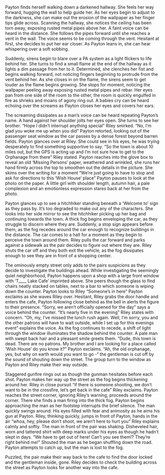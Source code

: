 Payton finds herself walking down a darkened hallway. She feels her way forward, hugging the wall to help guide her. As her eyes begin to adjust to the darkness, she can make out the erosion of the wallpaper as her finger tips glide across. Scanning the hallway, she notices the ceiling has been torn away, exposing rusted metal pipes above her. A faint voice can be heard in the distance. She follows the pipes forward until she reaches a vent in the wall. The voice seems to be coming through the vent. Hesitant at first, she decides to put her ear closer. As Payton leans in, she can hear whispering over a soft sobbing. 

Suddenly, sirens begin to blare over a PA system as a light flickers to life behind her. She turns to find a small flame at the end of the hallway as it lights a dim passage from her to it. Determined, she clenches her fist and begins walking forward, not noticing fingers beginning to protrude from the vent behind her. As she closes in on the flame, the sirens seem to get louder as the flame begins growing. She stops for moment, noticing the wallpaper peeling away exposing rusted metal pipes and rebar. Her eyes pan from one side of the room to the other, the room is quickly engulfed in fire as shrieks and moans of agony ring out. A babies cry can be heard echoing over the screams as Payton closes her eyes and covers her ears.

The screaming dissipates as a man’s voice can be heard repeating Payton’s name. A hand against her shoulder jolts her eyes open. She turns to see her brother. “Hope I didn’t interrupt anything special” Riley smirked. “No, I’m glad you woke me up when you did” Payton retorted, looking out of the passenger seat window as the car passes by a dense forest beyond barren fields. Payton glances over at Riley. She could see in his eyes, he was trying desperately to find something supportive to say. “So the town is about 10 miles out, but the GPS is acting up and I’m not sure how to get to the Orphanage from there” Riley stated. Payton reaches into the glove box to reveal an old ‘Missing Persons’ paper, weathered and wrinkled, she runs her hand firmly across the top to smoothen out the details in the picture. She skims over the writing for a moment “We’re just going to have to stop and ask for directions to this ‘Wish House’ place” Payton pauses to look at the photo on the paper. A little girl with shoulder length, autumn hair, a pale complexion and an emotionless expression stares back at her from the photo.

Payton glances up to see a hitchhiker standing beneath a ‘Welcome to’ sign as they pass by. It’s too degraded to make out any of the characters. She looks into her side mirror to see the hitchhiker picking up her bag and continuing towards the town. A thick fog begins enveloping the car, as they struggle to discern where they are. Suddenly, a stop sign appears before them, as the fog recedes around the car enough to recognize buildings in the distance. The car comes to a halt for a moment as they begin to perceive the town around them. Riley pulls the car forward and parks against a sidewalk as the pair decides to figure out where they are. Riley shuts the car off and they both exit the vehicle, as the fog dissipates enough to see they are in front of a shopping center.

The ominously empty street only adds to the pairs suspicions as they decide to investigate the buildings ahead. While investigating the seemingly quiet neighborhood, Payton happens upon a shop with a large front window with ‘T____ Lake Cafe’ imprinted above. She peers though the glass to find chairs neatly stacked on tables, next to a bar to which someone is wiping down the counter. Payton looks to Riley “Someone’s in here” Payton exclaims as she waves Riley over. Hesitant, Riley grabs the door handle and enters the cafe, Payton following close behind as the bell in alerts the figure to their presence. “Sorry, we aren’t officially opened for the day” says a voice behind the counter. “It’s nearly five in the evening” Riley states with concern. “Oh, my, I’ve missed the lunch rush again. Well, I’m sorry, you and the other patrons will have to wait outside, while I set up for this evenings event” explains the voice. As the fog continues to recede, a shift of light through the window illuminates the shadow behind the counter. A pale man with swept back hair and a pleasant smile greets them. “Dude, this town is dead. There are no patrons. My brother and I are looking for a place called ‘Wish House’ do you know it?” Payton exclaims. “Ah, the old orphanage, yes, but why on earth would you want to go -“ the gentleman is cut off by the sound of shouting down the street. The group turn to the window as Payton and Riley make their way outside.

Staggered gunfire rings out as though the gunman hesitates before each shot. Payton makes her way up the street as the fog begins thickening around her. Riley in close pursuit “if there is someone shooting, we don’t want to be in the crossfire, let’s get back in the cafe” Riley exclaims. Payton reaches the street corner, ignoring Riley’s warning, proceeds around the corner. There she finds a man firing into the thick fog. Payton begins approaching the man as her footstep interrupts the brief silence. The man quickly swings around. His eyes filled with fear and animosity as he aims his gun at Payton. Riley, thinking quickly, jumps in front of Payton, hands in the air “whoa, hey, please don’t shoot, we aren’t here to hurt you” Riley explains calmly and softly. The man in front of the pair was shaking. Disheveled hair, worn and tattered shirt with deep marks under his eyes as though he hadn’t slept in days. “We have to get out of here! Can’t you see them!? They’re right behind me!” Shouted the man as he began shuffling down the road. Payton attempts to catch up, but the man is lost to the fog.

Puzzled, the pair make their way back to the cafe to find the door locked and the gentleman inside, gone. Riley decides to check the building across the street as Payton looks for another way into the cafe.